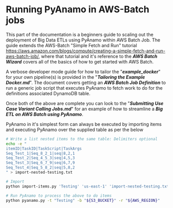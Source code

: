 
# Running PyAnamo in AWS-Batch jobs
This part of the documentation is a beginners guide to scaling out the deployment of Big Data ETLs using PyAnamo within AWS Batch Job. The guide extends the AWS-Batch "Simple Fetch and Run" tutorial https://aws.amazon.com/blogs/compute/creating-a-simple-fetch-and-run-aws-batch-job/, where that tutorial and it's reference to the ***AWS Batch Wizard*** covers all of the basics of how to get started with AWS Batch. 

A verbose developer mode guide for how to tailor the "***example_docker***" for your own pipeline(s) is provided in the "***Tailoring the Example Docker.md***". The document covers getting an ***AWS Batch Job Definition*** to run a generic job script that executes PyAnamo to fetch work to do for the definitions associated DynamoDB table. 

Once both of the above are complete you can look to the "***Submitting Use Case Variant Calling Jobs.md***" for an example of how to streamline a ***Big ETL on AWS Batch using PyAnamo***.

PyAnamo in it's simplest form can always be executed by importing items and executing PyAnamo over the supplied table as per the below

```bash
# Write a list nested items to the same table: Delimiters optional
echo -e "
itemID|TaskID|TaskScript|TaskArgs
Seq_Test_1|Seq_8_2_1|seq|8,2,1
Seq_Test_2|Seq_4_5_3|seq|4,5,3
Seq_Test_3|Seq_6_7_9|seq|6,7,9
Seq_Test_4|Seq_5_8_2|seq|5,8,2
" > import-nested-testing.txt

# Import
python import-items.py 'Testing' 'us-east-1' 'import-nested-testing.txt' '|' ','

# Run PyAnamo to process the above to do items
python pyanamo.py -t "Testing" -b "${S3_BUCKET}" -r "${AWS_REGION}"
```

